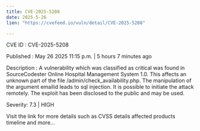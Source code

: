 ```yaml
---
title: CVE-2025-5208
date: 2025-5-26
lien: "https://cvefeed.io/vuln/detail/CVE-2025-5208"

---
```


CVE ID : CVE-2025-5208

Published :  May 26
2025
11:15 p.m. | 5 hours
7 minutes ago

Description : A vulnerability
which was classified as critical
was found in SourceCodester Online Hospital Management System 1.0. This affects an unknown part of the file /admin/check_availability.php. The manipulation of the argument emailid leads to sql injection. It is possible to initiate the attack remotely. The exploit has been disclosed to the public and may be used.

Severity: 7.3 | HIGH

Visit the link for more details
such as CVSS details
affected products
timeline
and more...
